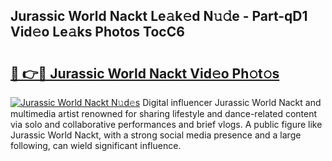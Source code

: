 ## Jurassic World Nackt Le𝚊k𝚎d N𝚞𝚍e - Part-qD1 Vid𝚎o Le𝚊ks Photos TocC6

# <h2><a href="http://fb87swz.evod.top/?m=Jurassic+World+Nackt">🔗 👉🔴 Jurassic World Nackt Vid𝚎o Ph𝚘t𝚘s</a></h2>

[![Jurassic World Nackt N𝚞d𝚎s](https://i.imgur.com/8V9OHl7.gif)](http://fb87swz.evod.top/?m=Jurassic+World+Nackt)
Digital influencer Jurassic World Nackt and multimedia artist renowned for sharing lifestyle and dance-related content via solo and collaborative performances and brief vlogs. A public figure like Jurassic World Nackt, with a strong social media presence and a large following, can wield significant influence. 
